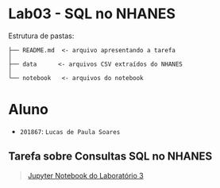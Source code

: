 # Lab03 - SQL no NHANES

Estrutura de pastas:

~~~
├── README.md  <- arquivo apresentando a tarefa
│
├── data      <- arquivos CSV extraídos do NHANES
│
└── notebook   <- arquivos do notebook
~~~

# Aluno
* `201867`: `Lucas de Paula Soares`

## Tarefa sobre Consultas SQL no NHANES

> [Jupyter Notebook do Laboratório 3](notebook/)
